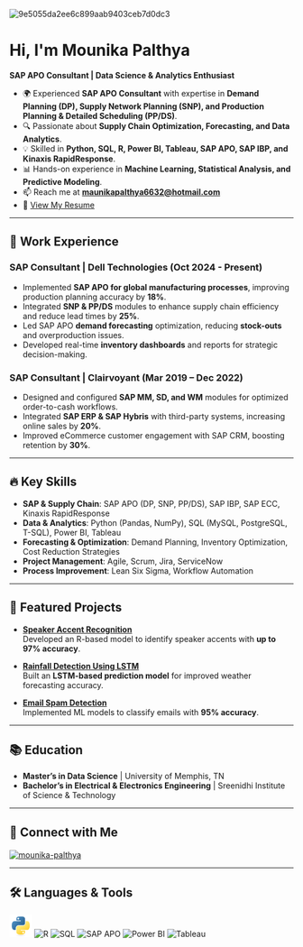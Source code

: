 ![9e5055da2ee6c899aab9403ceb7d0dc3](https://github.com/MounikaPalthya/MounikaPalthya/assets/152343616/5992e1c6-3d72-4ac2-bef5-952da72dbad2)

# Hi, I'm Mounika Palthya  

**SAP APO Consultant | Data Science & Analytics Enthusiast**  

- 🌍 Experienced **SAP APO Consultant** with expertise in **Demand Planning (DP), Supply Network Planning (SNP), and Production Planning & Detailed Scheduling (PP/DS)**.  
- 🔍 Passionate about **Supply Chain Optimization, Forecasting, and Data Analytics**.  
- 💡 Skilled in **Python, SQL, R, Power BI, Tableau, SAP APO, SAP IBP, and Kinaxis RapidResponse**.  
- 📊 Hands-on experience in **Machine Learning, Statistical Analysis, and Predictive Modeling**.  
- 📫 Reach me at **maunikapalthya6632@hotmail.com**  
- 📄 [View My Resume](https://docs.google.com/document/d/11wFmfxTldfd1TE6zy_OWJqnwTJrgnuX3/edit?usp=drive_link&ouid=103795237517626164402&rtpof=true&sd=true)  

---

## 💼 Work Experience  

### **SAP Consultant | Dell Technologies (Oct 2024 - Present)**  
- Implemented **SAP APO for global manufacturing processes**, improving production planning accuracy by **18%**.  
- Integrated **SNP & PP/DS** modules to enhance supply chain efficiency and reduce lead times by **25%**.  
- Led SAP APO **demand forecasting** optimization, reducing **stock-outs** and overproduction issues.  
- Developed real-time **inventory dashboards** and reports for strategic decision-making.  

### **SAP Consultant | Clairvoyant (Mar 2019 – Dec 2022)**  
- Designed and configured **SAP MM, SD, and WM** modules for optimized order-to-cash workflows.  
- Integrated **SAP ERP & SAP Hybris** with third-party systems, increasing online sales by **20%**.  
- Improved eCommerce customer engagement with SAP CRM, boosting retention by **30%**.  

---

## 🔥 Key Skills  

- **SAP & Supply Chain**: SAP APO (DP, SNP, PP/DS), SAP IBP, SAP ECC, Kinaxis RapidResponse  
- **Data & Analytics**: Python (Pandas, NumPy), SQL (MySQL, PostgreSQL, T-SQL), Power BI, Tableau  
- **Forecasting & Optimization**: Demand Planning, Inventory Optimization, Cost Reduction Strategies  
- **Project Management**: Agile, Scrum, Jira, ServiceNow  
- **Process Improvement**: Lean Six Sigma, Workflow Automation  

---

## 📌 Featured Projects  

- **[Speaker Accent Recognition](https://github.com/MounikaPalthya/Speaker-Accent-recognition-and-detection-using-R-programming)**  
   Developed an R-based model to identify speaker accents with **up to 97% accuracy**.  

- **[Rainfall Detection Using LSTM](https://github.com/MounikaPalthya/Rain-Fall-Detection)**  
   Built an **LSTM-based prediction model** for improved weather forecasting accuracy.  

- **[Email Spam Detection](https://github.com/MounikaPalthya/Email-Spam-Detection-using-Machine-Learning)**  
   Implemented ML models to classify emails with **95% accuracy**.  

---

## 📚 Education  

- **Master’s in Data Science** | University of Memphis, TN  
- **Bachelor’s in Electrical & Electronics Engineering** | Sreenidhi Institute of Science & Technology  

---

## 🤝 Connect with Me  

<p align="left">
<a href="https://www.linkedin.com/in/mounika-palthya-a91aa5229/" target="blank">
<img align="center" src="https://raw.githubusercontent.com/rahuldkjain/github-profile-readme-generator/master/src/images/icons/Social/linked-in-alt.svg" alt="mounika-palthya" height="30" width="40" /></a>
</p>

---

## 🛠️ Languages & Tools  

<p align="left">
  <img src="https://raw.githubusercontent.com/devicons/devicon/master/icons/python/python-original.svg" alt="Python" width="40" height="40"/> 
  <img src="https://www.r-project.org/logo/Rlogo.png" alt="R" width="40" height="40"/> 
  <img src="https://www.svgrepo.com/show/303229/microsoft-sql-server-logo.svg" alt="SQL" width="40" height="40"/> 
  <img src="https://upload.wikimedia.org/wikipedia/commons/5/59/SAP_2011_logo.svg" alt="SAP APO" width="40" height="40"/> 
  <img src="https://upload.wikimedia.org/wikipedia/commons/9/91/Power_bi_logo_black.svg" alt="Power BI" width="40" height="40"/>
  <img src="https://upload.wikimedia.org/wikipedia/commons/1/10/Tableau_Software_logo.svg" alt="Tableau" width="80" height="40"/>
</p>
